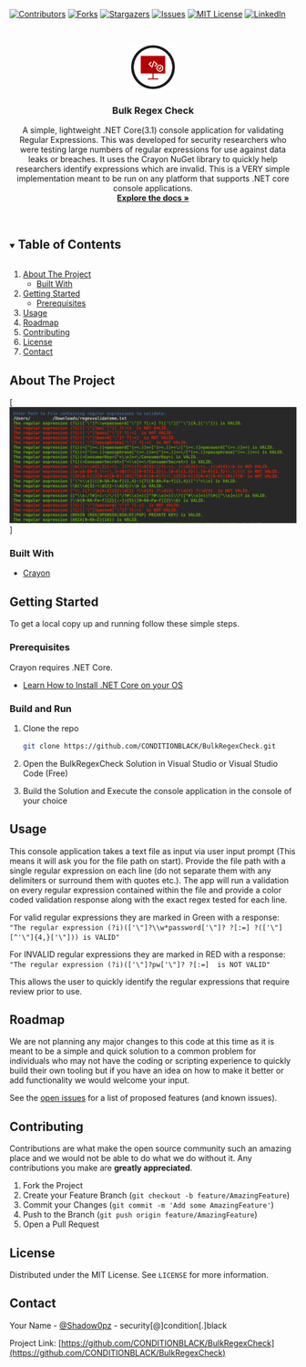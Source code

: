[![Contributors][contributors-shield]][contributors-url]
[![Forks][forks-shield]][forks-url]
[![Stargazers][stars-shield]][stars-url]
[![Issues][issues-shield]][issues-url]
[![MIT License][license-shield]][license-url]
[![LinkedIn][linkedin-shield]][linkedin-url]



<!-- PROJECT LOGO -->
<br />
<p align="center">
  <a href="https://github.com/CONDITIONBLACK/BulkRegexCheck">
    <img src="logo.png" alt="Logo" width="80" height="80">
  </a>

  <h3 align="center">Bulk Regex Check</h3>

  <p align="center">
    A simple, lightweight .NET Core(3.1) console application for validating Regular Expressions. This was developed for security researchers who were testing large numbers of regular expressions for use against data leaks or breaches. It uses the Crayon NuGet library to quickly help researchers identify expressions which are invalid. This is a VERY simple implementation meant to be run on any platform that supports .NET core console applications.
    <br />
    <a href="https://github.com/CONDITIONBLACK/BulkRegexCheck"><strong>Explore the docs »</strong></a>
    <br />
    <br />
  </p>
</p>



<!-- TABLE OF CONTENTS -->
<details open="open">
  <summary><h2 style="display: inline-block">Table of Contents</h2></summary>
  <ol>
    <li>
      <a href="#about-the-project">About The Project</a>
      <ul>
        <li><a href="#built-with">Built With</a></li>
      </ul>
    </li>
    <li>
      <a href="#getting-started">Getting Started</a>
      <ul>
        <li><a href="#prerequisites">Prerequisites</a></li>
      </ul>
    </li>
    <li><a href="#usage">Usage</a></li>
    <li><a href="#roadmap">Roadmap</a></li>
    <li><a href="#contributing">Contributing</a></li>
    <li><a href="#license">License</a></li>
    <li><a href="#contact">Contact</a></li>
  </ol>
</details>



<!-- ABOUT THE PROJECT -->
## About The Project

[![BulkRegexCheck Screen Shot][product-screenshot]]




### Built With

* [Crayon](https://github.com/riezebosch/crayon)



<!-- GETTING STARTED -->
## Getting Started

To get a local copy up and running follow these simple steps.

### Prerequisites

Crayon requires .NET Core.
* [Learn How to Install .NET Core on your OS](https://docs.microsoft.com/en-us/dotnet/core/install/)

### Build and Run

1. Clone the repo
   ```sh
   git clone https://github.com/CONDITIONBLACK/BulkRegexCheck.git
   ```
2. Open the BulkRegexCheck Solution in Visual Studio or Visual Studio Code (Free)

3. Build the Solution and Execute the console application in the console of your choice



<!-- USAGE EXAMPLES -->
## Usage

This console application takes a text file as input via user input prompt (This means it will ask you for the file path on start). Provide the file path with a single regular expression on each line (do not separate them with any delimiters or surround them with quotes etc.). The app will run a validation on every regular expression contained within the file and provide a color coded validation response along with the exact regex tested for each line.

For valid regular expressions they are marked in Green with a response: ``"The regular expression (?i)(['\"]?\\w*password['\"]? ?[:=] ?(['\"][^'\"]{4,}['\"])) is VALID"``

For INVALID regular expressions they are marked in RED with a response: ``"The regular expression (?i)(['\"]?pw['\"]? ?[:=]  is NOT VALID"``

This allows the user to quickly identify the regular expressions that require review prior to use.




<!-- ROADMAP -->
## Roadmap

We are not planning any major changes to this code at this time as it is meant to be a simple and quick solution to a common problem for individuals who may not have the coding or scripting experience to quickly build their own tooling but if you have an idea on how to make it better or add functionality we would welcome your input.

See the [open issues](https://github.com/CONDITIONBLACK/BulkRegexCheck/issues) for a list of proposed features (and known issues).



<!-- CONTRIBUTING -->
## Contributing

Contributions are what make the open source community such an amazing place and we would not be able to do what we do without it. Any contributions you make are **greatly appreciated**. 

1. Fork the Project
2. Create your Feature Branch (`git checkout -b feature/AmazingFeature`)
3. Commit your Changes (`git commit -m 'Add some AmazingFeature'`)
4. Push to the Branch (`git push origin feature/AmazingFeature`)
5. Open a Pull Request



<!-- LICENSE -->
## License

Distributed under the MIT License. See `LICENSE` for more information.



<!-- CONTACT -->
## Contact

Your Name - [@Shadow0pz](https://twitter.com/Shadow0pz) - security[@]condition[.]black

Project Link: [https://github.com/CONDITIONBLACK/BulkRegexCheck](https://github.com/CONDITIONBLACK/BulkRegexCheck)








<!-- MARKDOWN LINKS & IMAGES -->
<!-- https://www.markdownguide.org/basic-syntax/#reference-style-links -->
[contributors-shield]: https://img.shields.io/github/contributors/CONDITIONBLACK/BulkRegexCheck.svg?style=for-the-badge
[contributors-url]: https://github.com/CONDITIONBLACK/BulkRegexCheck/graphs/contributors
[forks-shield]: https://img.shields.io/github/forks/CONDITIONBLACK/BulkRegexCheck.svg?style=for-the-badge
[forks-url]: https://github.com/CONDITIONBLACK/BulkRegexCheck/network/members
[stars-shield]: https://img.shields.io/github/stars/CONDITIONBLACK/BulkRegexCheck.svg?style=for-the-badge
[stars-url]: https://github.com/CONDITIONBLACK/BulkRegexCheck/stargazers
[issues-shield]: https://img.shields.io/github/issues/CONDITIONBLACK/BulkRegexCheck.svg?style=for-the-badge
[issues-url]: https://github.com/CONDITIONBLACK/BulkRegexCheck/issues
[license-shield]: https://img.shields.io/github/license/CONDITIONBLACK/BulkRegexCheck.svg?style=for-the-badge
[license-url]: https://github.com/CONDITIONBLACK/BulkRegexCheck/blob/master/LICENSE
[linkedin-shield]: https://img.shields.io/badge/-LinkedIn-black.svg?style=for-the-badge&logo=linkedin&colorB=555
[linkedin-url]: linkedin.com/company/CONDITIONBLACK
[product-screenshot]: /screenshot.png
<!-- MARKDOWN LINKS & IMAGES -->
